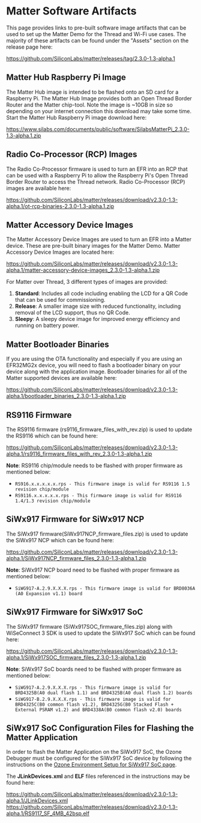 # Matter Software Artifacts

This page provides links to pre-built software image artifacts that can be
used to set up the Matter Demo for the Thread and Wi-Fi use cases. The majority of these artifacts can be found under the "Assets" section on the release page here:

https://github.com/SiliconLabs/matter/releases/tag/2.3.0-1.3-alpha.1

## Matter Hub Raspberry Pi Image

The Matter Hub image is intended to be flashed onto an SD card for a Raspberry
Pi. The Matter Hub Image provides both an Open Thread Border Router and the
Matter chip-tool. Note the image is ~10GB in size so depending on your internet
connection this download may take some time. Start the Matter Hub Raspberry Pi
image download here:

https://www.silabs.com/documents/public/software/SilabsMatterPi_2.3.0-1.3-alpha.1.zip

## Radio Co-Processor (RCP) Images

The Radio Co-Processor firmware is used to turn an EFR into an RCP that can be
used with a Raspberry Pi to allow the Raspberry Pi's Open Thread Border Router
to access the Thread network. Radio Co-Processor (RCP) images are available here:

https://github.com/SiliconLabs/matter/releases/download/v2.3.0-1.3-alpha.1/ot-rcp-binaries-2.3.0-1.3-alpha.1.zip

## Matter Accessory Device Images

The Matter Accessory Device Images are used to turn an EFR into a Matter device.
These are pre-built binary images for the Matter Demo. Matter Accessory Device
Images are located here:

https://github.com/SiliconLabs/matter/releases/download/v2.3.0-1.3-alpha.1/matter-accessory-device-images_2.3.0-1.3-alpha.1.zip

For Matter over Thread, 3 different types of images are provided:

1. **Standard**: Includes all code including enabling the LCD for a QR Code that can be used for commissioning.
2. **Release**: A smaller image size with reduced functionality, including removal of the LCD support, thus no QR Code.
3. **Sleepy**: A sleepy device image for improved energy efficiency and running on battery power.

## Matter Bootloader Binaries

If you are using the OTA functionality and especially if you are using an
EFR32MG2x device, you will need to flash a bootloader binary on your device along
with the application image. Bootloader binaries for all of the Matter supported
devices are available here:

https://github.com/SiliconLabs/matter/releases/download/v2.3.0-1.3-alpha.1/bootloader_binaries_2.3.0-1.3-alpha.1.zip

## RS9116 Firmware

The RS9116 firmware (rs9116_firmware_files_with_rev.zip) is used to update the RS9116 which can be found here:

https://github.com/SiliconLabs/matter/releases/download/v2.3.0-1.3-alpha.1/rs9116_firmware_files_with_rev_2.3.0-1.3-alpha.1.zip

**Note**:
RS9116 chip/module needs to be flashed with proper firmware as mentioned below:
- `RS916.x.x.x.x.x.rps - This firmware image is valid for RS9116 1.5 revision chip/module`
- `RS9116.x.x.x.x.x.rps - This firmware image is valid for RS9116 1.4/1.3 revision chip/module`

## SiWx917 Firmware for SiWx917 NCP

The SiWx917 firmware(SiWx917NCP_firmware_files.zip) is used to update the SiWx917 NCP which can be found here:

https://github.com/SiliconLabs/matter/releases/download/v2.3.0-1.3-alpha.1/SiWx917NCP_firmware_files_2.3.0-1.3-alpha.1.zip

**Note**:
SiWx917 NCP board need to be flashed with proper firmware as mentioned below:
- `SiWG917-A.2.9.X.X.X.rps - This firmware image is valid for BRD8036A (A0 Expansion v1.1) board`


## SiWx917 Firmware for SiWx917 SoC

The SiWx917 firmware (SiWx917SOC_firmware_files.zip) along with WiSeConnect 3 SDK is used to update the SiWx917 SoC which can be found here:

https://github.com/SiliconLabs/matter/releases/download/v2.3.0-1.3-alpha.1/SiWx917SOC_firmware_files_2.3.0-1.3-alpha.1.zip

**Note**:
SiWx917 SoC boards need to be flashed with proper firmware as mentioned below:
- `SiWG917-A.2.9.X.X.X.rps - This firmware image is valid for BRD4325B(A0 dual flash 1.1) and BRD4325B(A0 dual flash 1.2) boards`
- `SiWG917-B.2.9.X.X.X.rps - This firmware image is valid for BRD4325C(B0 common flash v1.2), BRD4325G(B0 Stacked Flash + External PSRAM v1.2) and BRD4338A(B0 common flash v2.0) boards`

## SiWx917 SoC Configuration Files for Flashing the Matter Application

In order to flash the Matter Application on the SiWx917 SoC, the Ozone Debugger must
be configured for the SiWx917 SoC device by following the instructions on the [Ozone Environment Setup for SiWx917 SoC page](../wifi/SiWx917_Enablement_For_Ozone.md).

The **JLinkDevices.xml** and **ELF** files referenced in the instructions may be found 
here:

https://github.com/SiliconLabs/matter/releases/download/v2.3.0-1.3-alpha.1/JLinkDevices.xml
https://github.com/SiliconLabs/matter/releases/download/v2.3.0-1.3-alpha.1/RS9117_SF_4MB_42bsp.elf